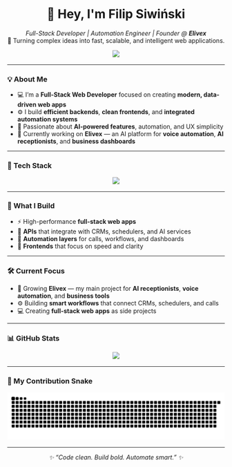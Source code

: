 <!-- Profile README for Filip Siwiński -->

<h1 align="center">👋 Hey, I'm Filip Siwiński</h1>

<p align="center">
  <em>Full-Stack Developer | Automation Engineer | Founder @ <strong>Elivex</strong></em><br>
  🚀 Turning complex ideas into fast, scalable, and intelligent web applications.
</p>

<p align="center">
  <a href="https://linkedin.com/in/filip-siwiński-1193922b2">
    <img src="https://img.shields.io/badge/LinkedIn-0077B5?style=for-the-badge&logo=linkedin&logoColor=white" />
  </a>
</p>

---

### 💡 About Me  

- 💻 I’m a **Full-Stack Web Developer** focused on creating **modern, data-driven web apps**  
- ⚙️ I build **efficient backends**, **clean frontends**, and **integrated automation systems**  
- 🧠 Passionate about **AI-powered features**, automation, and UX simplicity  
- 🌱 Currently working on **<strong>Elivex</strong>** — an AI platform for **voice automation**, **AI receptionists**, and **business dashboards**  

---

### 🧠 Tech Stack  

<p align="center">
  <img src="https://skillicons.dev/icons?i=html,css,js,ts,react,nextjs,nodejs,express,python,fastapi,postgresql,mysql,docker,git,github" />
</p>

---

### 🚀 What I Build  

- ⚡ High-performance **full-stack web apps**  
- 🧩 **APIs** that integrate with CRMs, schedulers, and AI services  
- 🧠 **Automation layers** for calls, workflows, and dashboards  
- 🎨 **Frontends** that focus on speed and clarity  

---

### 🛠️ Current Focus  

- 🚀 Growing **Elivex** — my main project for **AI receptionists**, **voice automation**, and **business tools**  
- ⚙️ Building **smart workflows** that connect CRMs, schedulers, and calls  
- 💻 Creating **full-stack web apps** as side projects  

---

### 📊 GitHub Stats  

<p align="center">
  <img src="https://github-readme-stats.vercel.app/api?username=SiwyisMe&hide=contribs,issues&show_icons=true&theme=merko&hide_border=true" height="180" />
</p>

---

### 🐍 My Contribution Snake  

<picture>
  <source srcset="https://raw.githubusercontent.com/SiwyisMe/SiwyisMe/output/github-contribution-grid-snake-dark.svg" media="(prefers-color-scheme: dark)">
  <img src="https://raw.githubusercontent.com/SiwyisMe/SiwyisMe/output/github-contribution-grid-snake.svg" alt="GitHub Contribution Snake">
</picture>

---

<p align="center"><em>✨ “Code clean. Build bold. Automate smart.” ✨</em></p>
